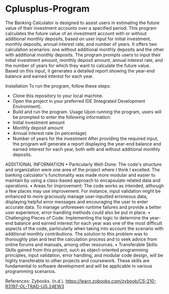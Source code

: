 # Cplusplus-Program
The Banking Calculator is designed to assist users in estimating the future value of their investment accounts over a specified period. This program calculates the future value of an investment account with or without additional monthly deposits, based on user input for initial investment, monthly deposits, annual interest rate, and number of years. It offers two calculation scenarios: one without additional monthly deposits and the other with additional monthly deposits.
The program prompts users to input their initial investment amount, monthly deposit amount, annual interest rate, and the number of years for which they want to calculate the future value. Based on this input, it generates a detailed report showing the year-end balance and earned interest for each year.

Installation 
To run the program, follow these steps:
-	Clone this repository to your local machine.
-	Open the project in your preferred IDE (Integrated Development Environment).
-	Build and run the program.
Usage 
Upon running the program, users will be prompted to enter the following information:
-	Initial investment amount
-	Monthly deposit amount
-	Annual interest rate (in percentage)
-	Number of years for the investment
After providing the required input, the program will generate a report displaying the year-end balance and earned interest for each year, both with and without additional monthly deposits.   

ADDITIONAL INFORMATION
• Particularly Well-Done: The code's structure and organization were one area of the project where I think I excelled. The banking calculator's functionality was made more modular and easier to maintain by using a class-based approach to encapsulate related data and operations.
• Areas for Improvement: The code works as intended, although a few places may use improvement. For instance, input validation might be enhanced to more graciously manage user-inputted erroneous data, displaying helpful error messages and encouraging the user to enter accurate data. To manage unforeseen runtime failures and provide a better user experience, error-handling methods could also be put in place.
• Challenging Pieces of Code: Implementing the logic to determine the year-end balance and earned interest for each year was one of the most difficult aspects of the code, particularly when taking into account the scenario with additional monthly contributions. The solution to this problem was to thoroughly plan and test the calculation process and to seek advice from online forums and manuals, among other resources.
• Transferable Skills: Skills gained from this project, such as object-oriented programming principles, input validation, error handling, and modular code design, will be highly transferable to other projects and coursework. These skills are fundamental to software development and will be applicable in various programming scenarios.

References: Zybooks. (n.d.). https://learn.zybooks.com/zybook/CS-210-R3197-OL-TRAD-UG.24EW3
